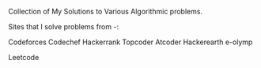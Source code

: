 Collection of My Solutions to Various Algorithmic problems.

Sites that I solve problems from -: 

Codeforces
Codechef
Hackerrank
Topcoder
Atcoder
Hackerearth
e-olymp

Leetcode
